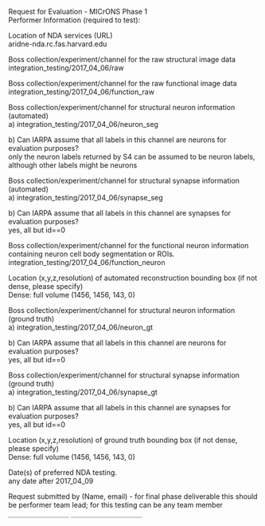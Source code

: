 Request for Evaluation - MICrONS Phase 1  
Performer Information (required to test):  
  
Location of NDA services (URL)  
aridne-nda.rc.fas.harvard.edu  

Boss collection/experiment/channel for the raw structural image data    
integration_testing/2017_04_06/raw  

Boss collection/experiment/channel for the raw functional image data  
integration_testing/2017_04_06/function_raw  

Boss collection/experiment/channel for structural neuron information (automated)  
a) integration_testing/2017_04_06/neuron_seg  

b) Can IARPA assume that all labels in this channel are neurons for evaluation purposes?  
only the neuron labels returned by S4 can be assumed to be neuron labels, although other labels might be neurons 

Boss collection/experiment/channel for structural synapse information (automated)  
a) integration_testing/2017_04_06/synapse_seg  

b) Can IARPA assume that all labels in this channel are synapses for evaluation purposes?  
yes, all but id==0  

Boss collection/experiment/channel for the functional neuron information containing neuron cell body segmentation or ROIs.    
integration_testing/2017_04_06/function_neuron  

Location (x,y,z,resolution) of automated reconstruction bounding box (if not dense, please specify)  
Dense: full volume (1456, 1456, 143, 0)  

Boss collection/experiment/channel for structural neuron information (ground truth)  
a) integration_testing/2017_04_06/neuron_gt  

b) Can IARPA assume that all labels in this channel are neurons for evaluation purposes?  
yes, all but id==0  

Boss collection/experiment/channel for structural synapse information (ground truth)  
a) integration_testing/2017_04_06/synapse_gt  

b) Can IARPA assume that all labels in this channel are synapses for evaluation purposes?  
yes, all but id==0  

Location (x,y,z,resolution) of ground truth bounding box (if not dense, please specify)  
Dense: full volume (1456, 1456, 143, 0)  

Date(s) of preferred NDA testing.  
any date after 2017_04_09  

Request submitted by (Name, email) - for final phase deliverable this should be performer team lead; for this testing can be any team member  
`_________________` `____________________`
